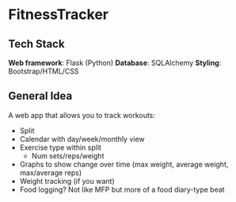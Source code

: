 # FitnessTracker

## Tech Stack

**Web framework**: Flask (Python)
**Database**: SQLAlchemy 
**Styling**: Bootstrap/HTML/CSS

## General Idea

A web app that allows you to track workouts: 
- Split
- Calendar with day/week/monthly view 
- Exercise type within split 
	- Num sets/reps/weight 
- Graphs to show change over time (max weight, average weight, max/average reps)
- Weight tracking (if you want)
- Food logging? Not like MFP but more of a food diary-type beat
